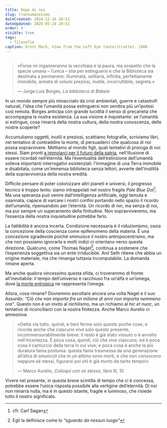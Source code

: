 ```yaml
---
title: Dopo di noi
slug: transumanesimo
dateCreated: 2024-12-16 20:51
dateUpdated: 2025-05-24 20:51
order: 4
visible: true
tags:
  - filosofia
caption: Ernst Mach, View from the Left Eye (autoritratto), 1886
---
```


##

<div class='epigraph'>

> «Forse mi inganneranno la vecchiaia e la paura, ma sospetto che la specie umana – l’unica – stia per estinguersi e che la Biblioteca sia destinata a permanere: illuminata, solitaria, infinita, perfettamente immobile, armata di volumi preziosi, inutile, incorruttibile, segreta.» <footer> — Jorge Luis Borges, _La biblioteca di Babele_</footer>

</div>

<span class="newthought">In un mondo</span> sempre più minacciato da crisi ambientali, guerre e catastrofi naturali, l’idea che l’umanità possa estinguersi non sembra più un’ipotesi così remota. Borges anticipa con grande lucidità il senso di precarietà che accompagna la nostra esistenza. La sua visione è inquietante: se l’umanità si estingue, cosa rimarrà della nostra cultura, della nostra conoscenza, delle nostre scoperte?

Accumuliamo oggetti, inutili e preziosi, scattiamo fotografie, scriviamo libri, nel tentativo di contraddire la morte, di persuaderci che qualcosa di noi possa sopravvivere. Mettiamo al mondo figli, quali tentativi di proroga di noi stessi. Siam pronti [a immolarci per il futuro della patria](/notes/europa/), nell’illusione di essere ricordati nell’eternità. Ma l’eventualità dell’estinzione dell’umanità solleva importanti interrogativi esistenziali: l’immagine di una Terra immobile e disabitata, come un’immensa biblioteca senza lettori, avverte dell’inutilità della sopravvivenza della nostra eredità.

Difficile pensare di poter colonizzare altri pianeti e universi, il progresso tecnico è troppo lento: siamo intrappolati nel nostro fragile _Pale Blue Dot_[^1]. Ma una speranza può venire dall’intelligenza artificiale, oggi temuta e osannata, capace di varcare i nostri confini portando nello spazio il ricordo dell’umanità, ripensandolo per l’eternità. Un ricordo di noi, ma senza di noi, ma pur sempre un superamento della finitudine. Non sopravviveremo, ma l’essenza della nostra inquietudine potrebbe farlo.

[^1]: cfr. Carl Sagan

La fattibilità è ancora incerta. Condizione necessaria è il _riduzionismo_, ossia la concezione della coscienza come epifenomeno della materia. È una concezione sgradevole poiché sminuisce il nostro antropocentrismo, ma che non possiamo ignorarla e molti indizi ci orientano verso questa direzione. Qualcuno, come Thomas Nagel[^2], continua a sostenere che l’esperienza soggettiva sia un ente irriducibile. Anil Seth ritiene che abbia un origine materiale, ma che rimanga tuttavia incomputabile. La domanda rimane aperta.

[^2]: Egli la definisce come lo _“sguardo da nessun luogo”_

Ma anche qualora vincessimo questa sfida, ci troveremmo di fronte all’inevitabile: il tempo dell’universo è racchiuso fra un’alfa e un’omega, dove [la morte entropica](/notes/entropia/) ne rappresenta l’omega.

Allora, cosa rimane? Dovremmo ascoltare ancora una volta Nagel e il suo Assurdo: _“Ciò che non importa fra un milione di anni non importa nemmeno ora”_. Questo non è un invito al nichilismo, ma un richiamo al _hic et nunc_, un tentativo di riconciliarci con la nostra finitezza. Anche Marco Aurelio ci ammoniva:

<div class='epigraph'>

> «Getta via tutto, quindi, e tieni ferme solo queste poche cose, e ricorda anche che ciascuno vive solo questo presente, incommensurabilmente breve: il resto è già stato vissuto o è avvolto nell’incertezza. È poca cosa, quindi, ciò che vive ciascuno, ed è poca cosa il cantuccio della terra in cui vive; e poca cosa è anche la più duratura fama postuma: questa fama trasmessa da una generazione all’altra di omuncoli che in un attimo sono morti, e che non conoscono neppure sé stessi, figurarsi poi chi è già morto da tanto tempo!» <footer> — Marco Aurelio, _Colloqui con sé stesso_, libro III, 10</footer>

</div>

Vivere nel presente, in questa breve scintilla di tempo che ci è concessa, potrebbe essere l’unica risposta possibile alla vertigine dell’eternità. Di noi non rimarrà nulla, ma è in questo istante, fragile e luminoso, che risiede tutto il nostro significato.

